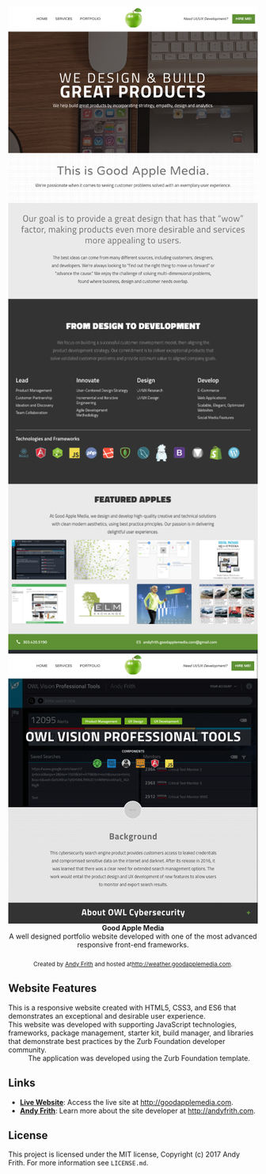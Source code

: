 <img src="https://raw.githubusercontent.com/andyfrith/goodapplemedia.com/master/GoodAppleMedia1.png" alt="Good Apple Media" align="center" />
<br />
<img src="https://raw.githubusercontent.com/andyfrith/goodapplemedia.com/master/GoodAppleMedia2.png" alt="Good Apple Media" align="center" />
<br />
<img src="https://raw.githubusercontent.com/andyfrith/goodapplemedia.com/master/GoodAppleMedia3.png" alt="Good Apple Media" align="center" />
<br />
<img src="https://raw.githubusercontent.com/andyfrith/goodapplemedia.com/master/GoodAppleMedia4.png" alt="Good Apple Media" align="center" />
<br />

<div align="center"><strong>Good Apple Media</strong></div>
<div align="center">A well designed portfolio website developed with one of the most advanced responsive front-end frameworks.</div>

<br />

<div align="center">
  <sub>Created by <a href="http://andyfrith.com">Andy Frith</a> and hosted at<a href="http://goodapplemedia.com">http://weather.goodapplemedia.com</a>.</sub>
</div>

## Website Features

<dl>
  <dt>This is a responsive website created with HTML5, CSS3, and ES6 that demonstrates an exceptional and desirable user experience.</dt>
  <dd></dd>
  <dt>This website was developed with supporting JavaScript technologies, frameworks, package management, starter kit, build manager, and libraries that demonstrate best practices by the Zurb Foundation developer community.</dt>
  <dd>The application was developed using the Zurb Foundation template.</dd>
</dl>

## Links

- [**Live Website**](http://goodapplemedia.com): Access the live site at http://goodapplemedia.com.
- [**Andy Frith**](http://andyfrith.com): Learn more about the site developer at http://andyfrith.com.

## License

This project is licensed under the MIT license, Copyright (c) 2017 Andy Frith. For more information see `LICENSE.md`.
